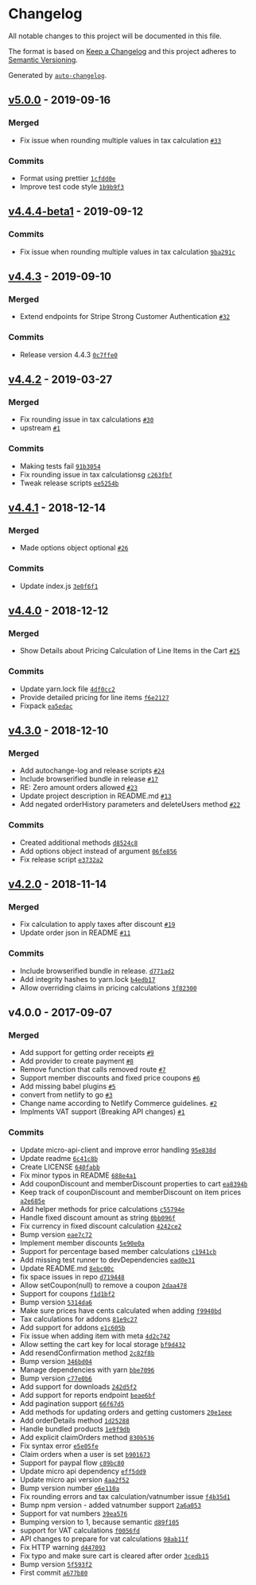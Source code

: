 # Changelog

All notable changes to this project will be documented in this file.

The format is based on [Keep a Changelog](http://keepachangelog.com/en/1.0.0/)
and this project adheres to [Semantic Versioning](http://semver.org/spec/v2.0.0.html).

Generated by [`auto-changelog`](https://github.com/CookPete/auto-changelog).

## [v5.0.0](https://github.com/netlify/gocommerce-js/compare/v4.4.4-beta1...v5.0.0) - 2019-09-16

### Merged

- Fix issue when rounding multiple values in tax calculation [`#33`](https://github.com/netlify/gocommerce-js/pull/33)

### Commits

- Format using prettier [`1cfdd0e`](https://github.com/netlify/gocommerce-js/commit/1cfdd0e3f3888636bed2bfd9ce76f4907f7de74d)
- Improve test code style [`1b9b9f3`](https://github.com/netlify/gocommerce-js/commit/1b9b9f3cfcb48f03aca5e8fe8d46467d8b3ff404)

## [v4.4.4-beta1](https://github.com/netlify/gocommerce-js/compare/v4.4.3...v4.4.4-beta1) - 2019-09-12

### Commits

- Fix issue when rounding multiple values in tax calculation [`9ba291c`](https://github.com/netlify/gocommerce-js/commit/9ba291c6ee89c7442987adfe37cbd774b17a5016)

## [v4.4.3](https://github.com/netlify/gocommerce-js/compare/v4.4.2...v4.4.3) - 2019-09-10

### Merged

- Extend endpoints for Stripe Strong Customer Authentication [`#32`](https://github.com/netlify/gocommerce-js/pull/32)

### Commits

- Release version 4.4.3 [`0c7ffe0`](https://github.com/netlify/gocommerce-js/commit/0c7ffe006027c06e87c773ccaa2ec32f7f6b055c)

## [v4.4.2](https://github.com/netlify/gocommerce-js/compare/v4.4.1...v4.4.2) - 2019-03-27

### Merged

- Fix rounding issue in tax calculations [`#30`](https://github.com/netlify/gocommerce-js/pull/30)
- upstream [`#1`](https://github.com/netlify/gocommerce-js/pull/1)

### Commits

- Making tests fail [`91b3054`](https://github.com/netlify/gocommerce-js/commit/91b3054acdf5a4359a67d4208083ea7e382474f8)
- Fix rounding issue in tax calculationsg [`c263fbf`](https://github.com/netlify/gocommerce-js/commit/c263fbf0491088e9be923c3aa9d411b25721333b)
- Tweak release scripts [`ee5254b`](https://github.com/netlify/gocommerce-js/commit/ee5254baf79affcc5454a295ef313b06e5b74ad0)

## [v4.4.1](https://github.com/netlify/gocommerce-js/compare/v4.4.0...v4.4.1) - 2018-12-14

### Merged

- Made options object optional [`#26`](https://github.com/netlify/gocommerce-js/pull/26)

### Commits

- Update index.js [`3e0f6f1`](https://github.com/netlify/gocommerce-js/commit/3e0f6f127a469164960c352ac63f57298924b103)

## [v4.4.0](https://github.com/netlify/gocommerce-js/compare/v4.3.0...v4.4.0) - 2018-12-12

### Merged

- Show Details about Pricing Calculation of Line Items in the Cart [`#25`](https://github.com/netlify/gocommerce-js/pull/25)

### Commits

- Update yarn.lock file [`4df0cc2`](https://github.com/netlify/gocommerce-js/commit/4df0cc24a1b985af399841bee2f1631d3258e23b)
- Provide detailed pricing for line items [`f6e2127`](https://github.com/netlify/gocommerce-js/commit/f6e2127403fcd17865b3e5468f2ae0bdf41964ac)
- Fixpack [`ea5edac`](https://github.com/netlify/gocommerce-js/commit/ea5edac165c0e1f026f9f64aadba62aecafff7de)

## [v4.3.0](https://github.com/netlify/gocommerce-js/compare/v4.2.0...v4.3.0) - 2018-12-10

### Merged

- Add autochange-log and release scripts [`#24`](https://github.com/netlify/gocommerce-js/pull/24)
- Include browserified bundle in release [`#17`](https://github.com/netlify/gocommerce-js/pull/17)
- RE: Zero amount orders allowed [`#23`](https://github.com/netlify/gocommerce-js/pull/23)
- Update project description in README.md [`#13`](https://github.com/netlify/gocommerce-js/pull/13)
- Add negated orderHistory parameters and deleteUsers method [`#22`](https://github.com/netlify/gocommerce-js/pull/22)

### Commits

- Created additional methods [`d8524c8`](https://github.com/netlify/gocommerce-js/commit/d8524c8d295dc9bb859a0ec674781229b78ef831)
- Add options object instead of argument  [`06fe856`](https://github.com/netlify/gocommerce-js/commit/06fe85632ab09137fbc66b9aaa8b4432ad86e527)
- Fix release script [`e3732a2`](https://github.com/netlify/gocommerce-js/commit/e3732a2b3e56b50316b33421153238eac29d0b7f)

## [v4.2.0](https://github.com/netlify/gocommerce-js/compare/v4.0.0...v4.2.0) - 2018-11-14

### Merged

- Fix calculation to apply taxes after discount [`#19`](https://github.com/netlify/gocommerce-js/pull/19)
- Update order json in README [`#11`](https://github.com/netlify/gocommerce-js/pull/11)

### Commits

- Include browserified bundle in release. [`d771ad2`](https://github.com/netlify/gocommerce-js/commit/d771ad200ee087e6dfd96b1cfe550ff95b706419)
- Add integrity hashes to yarn.lock [`b4edb17`](https://github.com/netlify/gocommerce-js/commit/b4edb17dd1856b47c4d43ba282819bdab0927ac0)
- Allow overriding claims in pricing calculations [`3f82300`](https://github.com/netlify/gocommerce-js/commit/3f82300169c706eb7b5fc5e3ecee42b97cf797a8)

## v4.0.0 - 2017-09-07

### Merged

- Add support for getting order receipts [`#9`](https://github.com/netlify/gocommerce-js/pull/9)
- Add provider to create payment [`#8`](https://github.com/netlify/gocommerce-js/pull/8)
- Remove function that calls removed route [`#7`](https://github.com/netlify/gocommerce-js/pull/7)
- Support member discounts and fixed price coupons [`#6`](https://github.com/netlify/gocommerce-js/pull/6)
- Add missing babel plugins [`#5`](https://github.com/netlify/gocommerce-js/pull/5)
- convert from netlify to go [`#3`](https://github.com/netlify/gocommerce-js/pull/3)
- Change name according to Netlify Commerce guidelines. [`#2`](https://github.com/netlify/gocommerce-js/pull/2)
- Implments VAT support (Breaking API changes) [`#1`](https://github.com/netlify/gocommerce-js/pull/1)

### Commits

- Update micro-api-client and improve error handling [`95e838d`](https://github.com/netlify/gocommerce-js/commit/95e838d69d77a513ce2200b4ecdd3747eb546f0b)
- Update readme [`6c41c8b`](https://github.com/netlify/gocommerce-js/commit/6c41c8be536f794d090ac991c09f9a510f3f65a1)
- Create LICENSE [`640fabb`](https://github.com/netlify/gocommerce-js/commit/640fabb103cedd0d9477d1a5eb28c17168ec1f7f)
- Fix minor typos in README [`688e4a1`](https://github.com/netlify/gocommerce-js/commit/688e4a17ee8a4e9f20e1730f0d9016a7a3b06320)
- Add couponDiscount and memberDiscount properties to cart [`ea8394b`](https://github.com/netlify/gocommerce-js/commit/ea8394bbe9370036fe77445d520e8fe4d8b4d020)
- Keep track of couponDiscount and memberDiscount on item prices [`a2e685e`](https://github.com/netlify/gocommerce-js/commit/a2e685e11f3772fa04c5aa8e8955e475791e636f)
- Add helper methods for price calculations [`c55794e`](https://github.com/netlify/gocommerce-js/commit/c55794e8846a61e9307724c43b524505a916a946)
- Handle fixed discount amount as string [`0bb096f`](https://github.com/netlify/gocommerce-js/commit/0bb096fd1809cda7fe47e5c961597d8d49a8f6f6)
- Fix currency in fixed discount calculation [`4242ce2`](https://github.com/netlify/gocommerce-js/commit/4242ce2e3c3e9a7b442067e7313fa7258669db8b)
- Bump version [`eae7c72`](https://github.com/netlify/gocommerce-js/commit/eae7c72bbf55c52ef49e4d398cd9a34121961b3a)
- Implement member discounts [`5e90e0a`](https://github.com/netlify/gocommerce-js/commit/5e90e0a3aea2dff86eb55365b93e1b02201118aa)
- Support for percentage based member calculations [`c1941cb`](https://github.com/netlify/gocommerce-js/commit/c1941cb9e7752774017f9ed7f9892e9ee36aca97)
- Add missing test runner to devDependencies [`ead0e31`](https://github.com/netlify/gocommerce-js/commit/ead0e31ec06c696b32deaebb49718f2578fc26f3)
- Update README.md [`8ebc00c`](https://github.com/netlify/gocommerce-js/commit/8ebc00c426814a8bdf23b54ebd6ad6202bdb53db)
- fix space issues in repo [`d719448`](https://github.com/netlify/gocommerce-js/commit/d719448f2044c76d38394106166a1ca2ca8674b9)
- Allow setCoupon(null) to remove a coupon [`2daa478`](https://github.com/netlify/gocommerce-js/commit/2daa478d295e5a6a6974f24bc0d6896aa98f27af)
- Support for coupons [`f1d1bf2`](https://github.com/netlify/gocommerce-js/commit/f1d1bf26e0e91b0ce08975a725999a3f6509440c)
- Bump version [`5314da6`](https://github.com/netlify/gocommerce-js/commit/5314da60d2d070c8c4571178a7c592d8c523916f)
- Make sure prices have cents calculated when adding [`f9940bd`](https://github.com/netlify/gocommerce-js/commit/f9940bdf80665512d1cdfd9b09af5a0cea1c5297)
- Tax calculations for addons [`81e9c27`](https://github.com/netlify/gocommerce-js/commit/81e9c27c9c1d38a5303091adeff266b8bb59772f)
- Add support for addons [`e1c605b`](https://github.com/netlify/gocommerce-js/commit/e1c605b598fc518fee7b70f31297401c5a50d070)
- Fix  issue when adding item with meta [`4d2c742`](https://github.com/netlify/gocommerce-js/commit/4d2c7424a91da7ec1f80a46d9187f99a6e32ffca)
- Allow setting the cart key for local storage [`bf9d432`](https://github.com/netlify/gocommerce-js/commit/bf9d43280ea91a15a45b329bdc5618bfee85224c)
- Add resendConfirmation method [`2c82f8b`](https://github.com/netlify/gocommerce-js/commit/2c82f8b14119727fcc0d8457787c42e0495be240)
- Bump version [`346bd04`](https://github.com/netlify/gocommerce-js/commit/346bd0413fce1dee7076fc4f9f1af58e2728bb44)
- Manage dependencies with yarn [`bbe7096`](https://github.com/netlify/gocommerce-js/commit/bbe70964b6fd9be889053fa995943f050515d694)
- Bump version [`c77e0b6`](https://github.com/netlify/gocommerce-js/commit/c77e0b6415327b113a8c8513250d916b120aaad8)
- Add support for downloads [`242d5f2`](https://github.com/netlify/gocommerce-js/commit/242d5f20cc3783adadc53c1eef69725a6ab4695a)
- Add support for reports endpoint [`beae6bf`](https://github.com/netlify/gocommerce-js/commit/beae6bf5527b4ba2a830910934c69658bb576ffa)
- Add pagination support [`66f67d5`](https://github.com/netlify/gocommerce-js/commit/66f67d5777bcd2a61340534a651ab2a9beb1570e)
- Add methods for updating orders and getting customers [`20e1eee`](https://github.com/netlify/gocommerce-js/commit/20e1eee3adbf5161891aad82a274e20ca54aa336)
- Add orderDetails method [`1d25288`](https://github.com/netlify/gocommerce-js/commit/1d252881e6f0d2f6c0ed1cfb8d309d820a1423af)
- Handle bundled products [`1e9f9db`](https://github.com/netlify/gocommerce-js/commit/1e9f9db38041a2a73c7b07dee920a62add140712)
- Add explicit claimOrders method [`830b536`](https://github.com/netlify/gocommerce-js/commit/830b5360201bba2235259f350f5a8bd69de0af06)
- Fix syntax error [`e5e05fe`](https://github.com/netlify/gocommerce-js/commit/e5e05fe3b143c3d610a93b27812a73032b958273)
- Claim orders when a user is set [`b901673`](https://github.com/netlify/gocommerce-js/commit/b901673db6eb04b959c53e9ff086da22f9abedf6)
- Support for paypal flow [`c89bc80`](https://github.com/netlify/gocommerce-js/commit/c89bc80e8fe64abb8c0b5f3beba1e550ab89d011)
- Update micro api dependency [`eff5dd9`](https://github.com/netlify/gocommerce-js/commit/eff5dd9f46719c6a057dbd3dd61b201dca6a6eaa)
- Update micro api version [`4aa2f52`](https://github.com/netlify/gocommerce-js/commit/4aa2f52d6a64add0bd8e5158c2e3a603ce1dcbd3)
- Bump version number [`e6e110a`](https://github.com/netlify/gocommerce-js/commit/e6e110a1637a10ba17f1d7f4b3e6832e43d18c7f)
- Fix rounding errors and tax calculation/vatnumber issue [`f4b35d1`](https://github.com/netlify/gocommerce-js/commit/f4b35d1c85818717c75ed4050bd0c3630df56ba1)
- Bump npm version - added vatnumber support [`2a6a053`](https://github.com/netlify/gocommerce-js/commit/2a6a053dcb67b7dfd6f4568b77666074617e11f3)
- Support for vat numbers [`39ea576`](https://github.com/netlify/gocommerce-js/commit/39ea576e086a4445c91477a073c0cb3a123689ad)
- Bumping version to 1, because semantic [`d89f105`](https://github.com/netlify/gocommerce-js/commit/d89f105eddce0f6a785cdab5c71e9b70857a16f2)
- support for VAT calculations [`f0056fd`](https://github.com/netlify/gocommerce-js/commit/f0056fdb5712123df3d80f29d8072f0baeeb27f5)
- API changes to prepare for vat calculations [`98ab11f`](https://github.com/netlify/gocommerce-js/commit/98ab11fd89363d66b1743665c66b21095ca44607)
- Fix HTTP warning [`d447093`](https://github.com/netlify/gocommerce-js/commit/d44709319d06cba54a930e7b54acb1f452251e74)
- Fix typo and make sure cart is cleared after order [`3cedb15`](https://github.com/netlify/gocommerce-js/commit/3cedb159abc9cf66a5c8983a416f83f2183f3b37)
- Bump version [`5f593f2`](https://github.com/netlify/gocommerce-js/commit/5f593f29e6798c956f62cbcad1c495a3ff2c6e34)
- First commit [`a677b80`](https://github.com/netlify/gocommerce-js/commit/a677b80f31099bea74fc4c4c7ca9176e64aeab9a)
